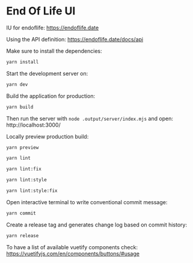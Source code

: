 # End Of Life UI

IU for endoflife: https://endoflife.date

Using the API definition:
https://endoflife.date/docs/api

Make sure to install the dependencies:
```bash
yarn install
```

Start the development server on:
```bash
yarn dev
```

Build the application for production:
```bash
yarn build
```
Then run the server with `node .output/server/index.mjs`
and open: http://localhost:3000/

Locally preview production build:
```bash
yarn preview
```

```bash
yarn lint
```

```bash
yarn lint:fix
```
```bash
yarn lint:style
```
```bash
yarn lint:style:fix
```

Open interactive terminal to write conventional commit message:
```bash
yarn commit
```

Create a release tag and generates change log based on commit history:
```bash
yarn release
```

To have a list of available vuetify components check:
https://vuetifyjs.com/en/components/buttons/#usage
